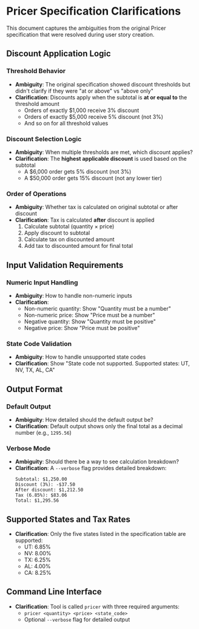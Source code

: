 # Pricer Specification Clarifications

This document captures the ambiguities from the original Pricer specification that were resolved during user story creation.

## Discount Application Logic

### Threshold Behavior
- **Ambiguity**: The original specification showed discount thresholds but didn't clarify if they were "at or above" vs "above only"
- **Clarification**: Discounts apply when the subtotal is **at or equal to** the threshold amount
  - Orders of exactly $1,000 receive 3% discount
  - Orders of exactly $5,000 receive 5% discount (not 3%)
  - And so on for all threshold values

### Discount Selection Logic  
- **Ambiguity**: When multiple thresholds are met, which discount applies?
- **Clarification**: The **highest applicable discount** is used based on the subtotal
  - A $6,000 order gets 5% discount (not 3%)
  - A $50,000 order gets 15% discount (not any lower tier)

### Order of Operations
- **Ambiguity**: Whether tax is calculated on original subtotal or after discount
- **Clarification**: Tax is calculated **after** discount is applied
  1. Calculate subtotal (quantity × price)
  2. Apply discount to subtotal
  3. Calculate tax on discounted amount
  4. Add tax to discounted amount for final total

## Input Validation Requirements

### Numeric Input Handling
- **Ambiguity**: How to handle non-numeric inputs
- **Clarification**: 
  - Non-numeric quantity: Show "Quantity must be a number"
  - Non-numeric price: Show "Price must be a number"
  - Negative quantity: Show "Quantity must be positive"
  - Negative price: Show "Price must be positive"

### State Code Validation
- **Ambiguity**: How to handle unsupported state codes
- **Clarification**: Show "State code not supported. Supported states: UT, NV, TX, AL, CA"

## Output Format

### Default Output
- **Ambiguity**: How detailed should the default output be?
- **Clarification**: Default output shows only the final total as a decimal number (e.g., `1295.56`)

### Verbose Mode
- **Ambiguity**: Should there be a way to see calculation breakdown?
- **Clarification**: A `--verbose` flag provides detailed breakdown:
  ```
  Subtotal: $1,250.00
  Discount (3%): -$37.50
  After discount: $1,212.50
  Tax (6.85%): $83.06
  Total: $1,295.56
  ```

## Supported States and Tax Rates
- **Clarification**: Only the five states listed in the specification table are supported:
  - UT: 6.85%
  - NV: 8.00% 
  - TX: 6.25%
  - AL: 4.00%
  - CA: 8.25%

## Command Line Interface
- **Clarification**: Tool is called `pricer` with three required arguments:
  - `pricer <quantity> <price> <state_code>`
  - Optional `--verbose` flag for detailed output